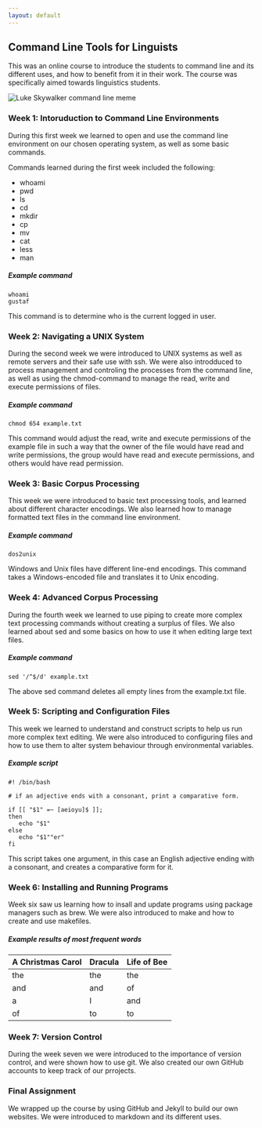 ```yaml
---
layout: default
---
```


## Command Line Tools for Linguists

This was an online course to introduce the students to command line and its different uses, and how to benefit from it in their work. The course was specifically aimed towards linguistics students.

![Luke Skywalker command line meme](https://blogger.googleusercontent.com/img/b/R29vZ2xl/AVvXsEikGeMQVbPLFoYNr8brw5JZSLmlQgYRHmm-Tr89x4pgVeMMFpx-5hqUDQPxldmlk72AZCfT49smhq5cZDZNUn-jK1CJTzISMoxby2USLD2Z_6WoaYcuofe-EZDUqql9bG9d3RGqTjVjzIg/s1600/download.jpg) 

### Week 1: Intoruduction to Command Line Environments

During this first week we learned to open and use the command line environment on our chosen operating system, as well as some basic commands.

Commands learned during the first week included the following:
 * whoami
 * pwd
 * ls
 * cd
 * mkdir
 * cp
 * mv
 * cat
 * less
 * man

##### Example command

 ````
whoami
gustaf
````

This command is to determine who is the current logged in user.

### Week 2: Navigating a UNIX System

During the second week we were introduced to UNIX systems as well as remote servers and their safe use with ssh. We were also introdduced to process management and controling the processes from the command line, as well as using the chmod-command to manage the read, write and execute permissions of files.

##### Example command

```
chmod 654 example.txt
````

This command would adjust the read, write and execute permissions of the example file in such a way that the owner of the file would have read and write permissions, the group would have read and execute permissions, and others would have read permission.

### Week 3: Basic Corpus Processing

This week we were introduced to basic text processing tools, and learned about different character encodings. We also learned how to manage formatted text files in the command line environment.

##### Example command

```
dos2unix
```

Windows and Unix files have different line-end encodings. This command takes a Windows-encoded file and translates it to Unix encoding.

### Week 4: Advanced Corpus Processing

During the fourth week we learned to use piping to create more complex text processing commands without creating a surplus of files. We also learned about sed and some basics on how to use it when editing large text files.

##### Example command

```
sed '/^$/d' example.txt
```

The above sed command deletes all empty lines from the example.txt file.

### Week 5: Scripting and Configuration Files

This week we learned to understand and construct scripts to help us run more complex text editing. We were also introduced to configuring files and how to use them to alter system behaviour through environmental variables.

##### Example script

```
#! /bin/bash

# if an adjective ends with a consonant, print a comparative form.

if [[ "$1" =~ [aeioyu]$ ]];
then
   echo "$1"
else
   echo "$1""er"
fi
```

This script takes one argument, in this case an English adjective ending with a consonant, and creates a comparative form for it.

### Week 6: Installing and Running Programs

Week six saw us learning how to insall and update programs using package managers such as brew. We were also introduced to make and how to create and use makefiles.

##### Example results of most frequent words

A Christmas Carol | Dracula | Life of Bee
--- | --- | ---
the | the | the
and | and | of
a | I | and
of | to | to

### Week 7: Version Control

During the week seven we were introduced to the importance of version control, and were shown how to use git. We also created our own GitHub accounts to keep track of our prrojects.

### Final Assignment

We wrapped up the course by using GitHub and Jekyll to build our own websites. We were introduced to markdown and its different uses.
